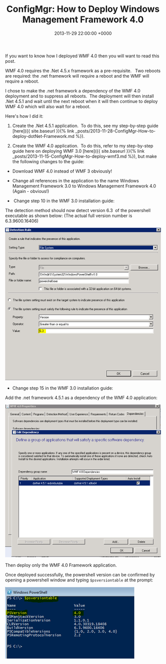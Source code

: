 ﻿---
layout: post
title:  "ConfigMgr: How to Deploy Windows Management Framework 4.0"
date:   2013-11-29 22:00:00 +0000
categories: ConfigMgr
tags: [configmgr, wmf]
---

If you want to know how I deployed WMF 4.0 then you will want to read this post.

WMF 4.0 requires the .Net 4.5.x framework as a pre-requisite.   Two reboots are required: the .net framework will require a reboot and the WMF will require a reboot.

I chose to make the .net framework a dependency of the WMF 4.0 deployment and to suppress all reboots.  The deployment will then install .Net 4.5.1 and wait until the next reboot when it will then continue to deploy WMF 4.0 which will also wait for a reboot.

Here's how I did it:

1. Create the .Net 4.5.1 application.  To do this, see my step-by-step guide [here]({{ site.baseurl }}{% link _posts/2013-11-28-ConfigMgr-How-to-deploy-dotNet-Framework.md %}).

2. Create the WMF 4.0 application.  To do this, refer to my step-by-step guide here on deploying WMF 3.0 [here]({{ site.baseurl }}{% link _posts/2013-11-15-ConfigMgr-How-to-deploy-wmf3.md %}), but make the following changes to the guide: 

- Download WMF 4.0 instead of WMF 3 obviously!

- Change all references in the application to the name Windows Management Framework 3.0 to Windows Management Framework 4.0 (Again - obvious!)

-  Change step 10 in the WMF 3.0 installation guide:

The detection method should now detect version 6.3  of the powershell executable as shown below: (The actual full version number is 6.3.9600.16406)

![WMF4DetectionRule](/assets/images/wmf4/WMF4DetectionRule.png)

- Change step 15 in the WMF 3.0 installation guide:

Add the .net framework 4.5.1 as a dependency of the WMF 4.0 application:

![Dependency](/assets/images/wmf4/WMF4Deps.png)

Then deploy only the WMF 4.0 Framework application.

Once deployed successfully, the powershell version can be confirmed by opening a powershell window and typing ```$psversiontable``` at the prompt:

![Powershell version](/assets/images/wmf4/Powershell-v4.png)